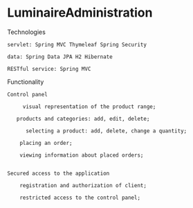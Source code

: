 # LuminaireAdministration


Technologies

    servlet: Spring MVC Thymeleaf Spring Security

    data: Spring Data JPA H2 Hibernate

    RESTful service: Spring MVC 

    
Functionality
        

    Control panel

	     visual representation of the product range;

       products and categories: add, edit, delete;

	      selecting a product: add, delete, change a quantity;

        placing an order;

        viewing information about placed orders;
        
        
    Secured access to the application

        registration and authorization of client;

        restricted access to the control panel;



